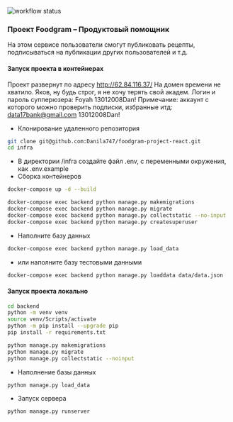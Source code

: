 ![workflow status](https://github.com/Danila747/foodgram-project-react/actions/workflows/foodgram_workflow.yml/badge.svg)

### Проект Foodgram – Продуктовый помощник
На этом сервисе пользователи смогут публиковать рецепты, подписываться 
на публикации других пользователей и т.д.

#### Запуск проекта в контейнерах
Проект развернут по адресу http://62.84.116.37/
На домен времени не хватило. Яков, ну будь строг, я не хочу терять свой академ.
Логин и пароль супперюзера: Foyah
                            13012008Dan!
Примечание: аккаунт с которого можно проверить подписки, избранные итд:
                             data17bank@gmail.com
                             13012008Dan!
- Клонирование удаленного репозитория
```bash
git clone git@github.com:Danila747/foodgram-project-react.git
cd infra
```
- В директории /infra создайте файл .env, с переменными окружения, как .env.example
- Сборка контейнеров
```bash
docker-compose up -d --build
```
```bash
docker-compose exec backend python manage.py makemigrations
docker-compose exec backend python manage.py migrate
docker-compose exec backend python manage.py collectstatic --no-input
docker-compose exec backend python manage.py createsuperuser
```
- Наполните базу данных
```bash
docker-compose exec backend python manage.py load_data
```
- или наполните базу тестовыми данными
```bash
docker-compose exec backend python manage.py loaddata data/data.json 
```
#### Запуск проекта локально

```bash
cd backend
python -m venv venv
source venv/Scripts/activate
python -m pip install --upgrade pip
pip install -r requirements.txt
```
```bash
python manage.py makemigrations
python manage.py migrate
python manage.py collectstatic --noinput
```
- Наполнение базы данных
```bash
python manage.py load_data
```

- Запуск сервера
```bash
python manage.py runserver 
```
